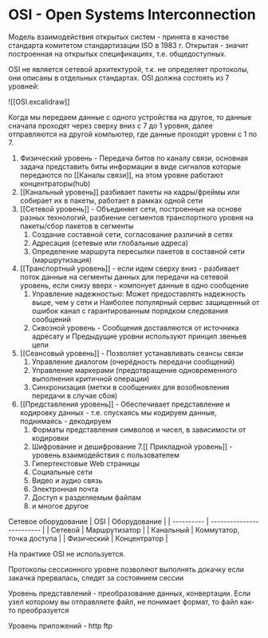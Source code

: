 # OSI - Open Systems Interconnection
Модель взаимодействия открытых систем - принята в качестве стандарта комитетом стандартизации ISO в 1983 г. Открытая - значит построенная на открытых спецификациях, т.е. общедоступных.

OSI не является сетевой архитектурой, т.к. не определяет протоколы, они описаны в отдельных стандартах. OSI должна состоять из 7 уровней:

![[OSI.excalidraw]]

Когда мы передаем данные с одного устройства на другое, то данные сначала проходят через сверху вниз с 7 до 1 уровня, далее отправляются на другой компьютер, где данные проходят уровни с 1 по 7.

1. Физический уровень - Передача битов по каналу связи, основная задача представить биты информации в виде сигналов которые передаются по [[Каналы связи]], на этом уровне работают концентраторы(hub)
2. [[Канальный уровень]] разбивает пакеты на кадры/фреймы или собирает их в пакеты, работает в рамках одной сети
3. [[Сетевой уровень]] - Объединяет сети, построенные на основе разных технологий, разбиение сегментов транспортного уровня на пакеты/сбор пакетов в сегменты
	1. Создание составной сети, согласование различий в сетях
	2. Адресация (сетевые или глобальные адреса)
	3. Определение маршрута пересылки пакетов в составной сети (маршрутизация)
4. [[Транспортный уровень]] - если идем сверху вниз - разбивает поток данные на сегменты данных для передачи на сетевой уровень, если снизу вверх - компонует данные в одно сообщение
	1. Управление надежностью: Может предоставлять надежность выше, чем у сети и Наиболее популярный сервис защищенный от ошибок канал с гарантированным порядком следования сообщений
	2. Сквозной уровень - Сообщения доставляются от источника адресату и Предыдущие уровни используют принцип звеньев цепи
5. [[Сеансовый уровень]] - Позволяет устанавливать сеансы связи
	1. Управление диалогом (очерёдность передачи сообщений)
	2. Управление маркерами (предотвращение одновременного выполнения критичной операции)
	3. Синхронизация (метки в сообщениях для возобновления передачи в случае сбоя)
6. [[Представления уровень]] - Обеспечивает представление и кодировку данных - т.е. спускаясь мы кодируем данные, поднимаясь - декодируем
	1. Форматы представления символов и чисел, в зависимости от кодировки
	2. Шифрование и дешифрование
7.[[ Прикладной уровень]] - уровень взаимодействия с пользователем
	1. Гипертекстовые Web страницы
	2. Социальные сети
	3. Видео и аудио связь
	4. Электронная почта
	5. Доступ к разделяемым файлам
	6. и многое другое

Сетевое оборудование
| OSI        | Оборудование              |
| ---------- | ------------------------- |
| Сетевой    | Маршрутизатор             |
| Канальный  | Коммутатор, точка доступа |
| Физический | Концентратор               |

На практике OSI не используется.

Протоколы сессионного уровне позволяют выполнять докачку если закачка прервалась, следят за состоянием сессии

Уровень представлений - преобразование данных, конвертации. Если узел которому вы отправляете файл, не понимает формат, то файл как-то преобразуется

Уровень приложений - http ftp